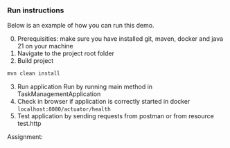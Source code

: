 ### Run instructions

Below is an example of how you can run this demo.

 0. Prerequisities:
  make sure you have installed git, maven, docker and java 21 on your machine
 1. Navigate to the project root folder
 2. Build project
   ```sh
   mvn clean install
  ```
3. Run application
    Run by running main method in TaskManagementApplication
4. Check in browser if application is correctly started in docker
       ```
    localhost:8080/actuator/health
       ```
5. Test application by sending requests from postman or from resource test.http


Assignment:
